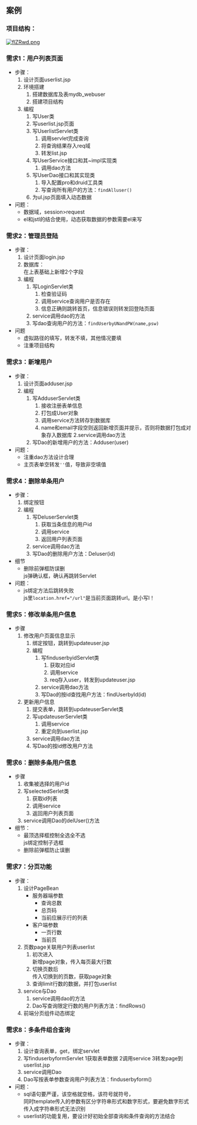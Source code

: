 ## 案例

### 项目结构：  

[![flZRwd.png](https://z3.ax1x.com/2021/08/08/flZRwd.png)](https://imgtu.com/i/flZRwd)

### 需求1：用户列表页面
+ 步骤：
    1. 设计页面userlist.jsp
    2. 环境搭建
        1. 搭建数据库及表mydb_webuser
        2. 搭建项目结构
    3. 编程
        1. 写User类
        2. 写userlist.jsp页面
        3. 写UserlistServlet类
            1. 调用servlet完成查询
            2. 将查询结果存入req域
            3. 转发list.jsp
        4. 写UserService接口和其~impl实现类  
            1. 调用dao方法
        5. 写UserDao接口和其实现类
            1. 导入配置pro和druid工具类
            2. 写查询所有用户的方法：`findAlluser()`
        6. 为ul.jsp页面填入动态数据
+ 问题：
    - 数据域，session>request
    - el和jstl的结合使用，动态获取数据的参数需要el来写

### 需求2：管理员登陆
+ 步骤：
    1. 设计页面login.jsp
    2. 数据库：  
        在上表基础上新增2个字段
    3. 编程
        1. 写LoginServlet类
            1. 检查验证码
            2. 调用service查询用户是否存在
            3. 信息正确则跳转首页，信息错误则转发回登陆页面
        2. service调用dao的方法
        3. 写dao查询用户的方法：`findUserbyUNandPW(name,psw)`
+ 问题
    - 虚拟路径的填写，转发不填，其他情况要填
    - 注重项目结构

### 需求3：新增用户
+ 步骤：
    1. 设计页面adduser.jsp
    2. 编程
        1. 写AdduserServlet类
            1. 接收注册表单信息
            2. 打包成User对象
            3. 调用service方法转存到数据库
            4. name和email字段空则返回新增页面并提示，否则将数据打包成对象存入数据库
        2.service调用dao方法
        3. 写Dao的新增用户的方法：Adduser(user)	
+ 问题：
    - 注重dao方法设计合理
    - 主页表单空转发`''`值，导致非空填值

### 需求4：删除单条用户
+ 步骤：
    1. 绑定按钮
    2. 编程
        1. 写DeluserServlet类
            1. 获取当条信息的用户id
            2. 调用service
            3. 返回用户列表页面
        2. service调用dao方法
        3. 写Dao的删除用户方法：Deluser(id)
+ 细节
	- 删除前弹框防误删  
		js弹确认框，确认再跳转Servlet
+ 问题：
	- js绑定方法后跳转失败  
	    js里`location.href="/url"`是当前页面跳转url。是小写l！

### 需求5：修改单条用户信息
+ 步骤
    1. 修改用户页面信息显示
        1. 绑定按钮，跳转到updateuser.jsp
        2. 编程
            1. 写finduserbyidServlet类
                1. 获取对应id
                2. 调用service
                3. req存入user，转发到updateuser.jsp
            2. service调用dao方法
            3. 写Dao的按id查找用户方法：findUserbyId(id)
    2. 更新用户信息
        1. 提交表单，跳转到updateuserServlet类
        2. 写updateuserServlet类
            1. 调用service
            2. 重定向到userlist.jsp
        3. service调用dao方法
        4. 写Dao的按id修改用户方法

### 需求6：删除多条用户信息
+ 步骤
	1. 收集被选择的用户id
	2. 写selectedSerlet类
		1. 获取id列表
		2. 调用service
		3. 返回用户列表页面
	3. service调用Dao的delUser()方法
+ 细节：
	- 最顶选择框控制全选全不选  
		js绑定控制子选框
	- 删除前弹框防止误删

### 需求7：分页功能
+ 步骤：
	1. 设计PageBean
		- 服务器端参数
			- 查询总数
			- 总页码
			- 当前应展示行的列表
		- 客户端参数
			- 一页行数
			- 当前页
	2. 页数page关联用户列表userlist
		1. 初次进入  
			新增page对象，传入每页最大行数
		2. 切换页数后  
			传入切换到的页数，获取page对象
		3. 查询limit行数的数据，并打包userlist
	3. service与Dao
		1. service调用dao的方法
		2. Dao写查询限定行数的用户列表方法：findRows()
	4. 前端分页组件动态绑定

### 需求8：多条件组合查询
+ 步骤：
	1. 设计查询表单，get，绑定servlet
	2. 写finduserbyformServlet
		1获取表单数据
		2调用service
		3转发page到userlist.jsp
	3. service调用Dao
	4. Dao写按表单参数查询用户列表方法：finduserbyform()
+ 问题：
    - sql语句要严谨，该空格就空格，该符号就符号，  
        同时template传入的参数有区分字符串形式和数字形式，要避免数字形式传入成字符串形式无法识别
    - userlist的功能复用，要设计好初始全部查询和条件查询的方法结合
